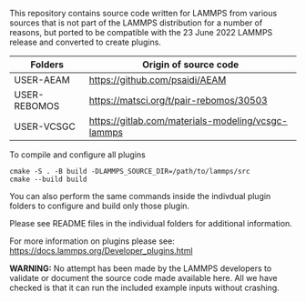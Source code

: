 This repository contains source code written for LAMMPS from
various sources that is not part of the LAMMPS distribution
for a number of reasons, but ported to be compatible with the
23 June 2022 LAMMPS release and converted to create plugins.

| Folders      | Origin of source code                              |
|--------------|----------------------------------------------------|
| USER-AEAM    | https://github.com/psaidi/AEAM                     |
| USER-REBOMOS | https://matsci.org/t/pair-rebomos/30503            |
| USER-VCSGC   | https://gitlab.com/materials-modeling/vcsgc-lammps |

To compile and configure all plugins

```
cmake -S . -B build -DLAMMPS_SOURCE_DIR=/path/to/lammps/src
cmake --build build
```

You can also perform the same commands inside the indivdual
plugin folders to configure and build only those plugin.

Please see README files in the individual folders for additional information.

For more information on plugins please see: https://docs.lammps.org/Developer_plugins.html

**WARNING:**
No attempt has been made by the LAMMPS developers to validate or
document the source code made available here.  All we have checked
is that it can run the included example inputs without crashing.
